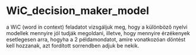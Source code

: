 # WiC_decision_maker_model
a WiC (word in context) feladatot vizsgáljuk meg, hogy a különböző nyelvi modellek mennyire jól tudják megoldani, illetve, hogy mennyire érzékenyek esetlegesen arra, hogyha a 2 példamondatot, amire vonatkozóan döntést kell hozzanak, azt fordított sorrendben adjuk be nekik.
